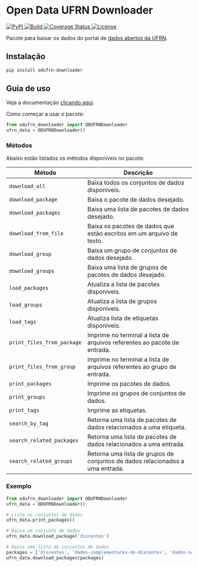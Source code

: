 # Open Data UFRN Downloader
<a href="https://pypi.org/project/odufrn-downloader/">
  <img alt="PyPI" src="https://img.shields.io/pypi/v/odufrn-downloader?color=brightgreen">
</a>
<a href="https://travis-ci.org/odufrn/odufrn-downloader">
  <img alt="Build" src="https://travis-ci.org/odufrn/odufrn-downloader.svg?branch=master">
</a>
<a href="https://coveralls.io/github/odufrn/odurfn-downloader?branch=master">
  <img alt="Coverage Status" src="https://img.shields.io/coveralls/odufrn/odufrn-downloader?color=brightgreen">
</a>
<a href="https://github.com/odufrn/odufrn-downloader/blob/master/LICENSE">
  <img alt="License" src="https://img.shields.io/badge/license-MIT-brightgreen.svg">
</a>

Pacote para baixar os dados do portal de [dados abertos da UFRN](http://dados.ufrn.br/).

## Instalação
```bash
pip install odufrn-downloader
```

## Guia de uso
Veja a documentação [clicando aqui](https://odufrn.github.io/odufrn-downloader/).

Como começar a usar o pacote:
```python
from odufrn_downloader import ODUFRNDownloader
ufrn_data = ODUFRNDownloader()
```

### Métodos
Abaixo estão listados os métodos disponíveis no pacote:

| Método | Descrição |
| ------ | ------- |
| `download_all` | Baixa todos os conjuntos de dados disponíveis. |
| `download_package` | Baixa o pacote de dados desejado. |
| `download_packages` | Baixa uma lista de pacotes de dados desejado. |
| `download_from_file` | Baixa os pacotes de dados que estão escritos em um arquivo de texto. |
| `download_group` | Baixa um grupo de conjuntos de dados desejado. |
| `download_groups` | Baixa uma lista de grupos de pacotes de dados desejado. |
| `load_packages` | Atualiza a lista de pacotes disponíveis. |
| `load_groups` | Atualiza a lista de grupos disponíveis. |
| `load_tags` | Atualiza lista de etiquetas disponíveis. |
| `print_files_from_package` | Imprime no terminal a lista de arquivos referentes ao pacote de entrada. |
| `print_files_from_group` | Imprime no terminal a lista de arquivos referentes ao grupo de entrada. |
| `print_packages` | Imprime os pacotes de dados. |
| `print_groups` | Imprime os grupos de conjuntos de dados. |
| `print_tags` | Imprime as etiquetas. |
| `search_by_tag` | Retorna uma lista de pacotes de dados relacionados a uma etiqueta. |
| `search_related_packages` | Retorna uma lista de pacotes de dados relacionados a uma entrada. |
| `search_related_groups` | Retorna uma lista de grupos de conjuntos de dados relacionados a uma entrada. |

### Exemplo
```python
from odufrn_downloader import ODUFRNDownloader
ufrn_data = ODUFRNDownloader()

# Lista os conjuntos de dados
ufrn_data.print_packages()

# Baixa um conjunto de dados
ufrn_data.download_package('discentes')

# Baixa uma lista de conjuntos de dados
packages = ['discentes', 'dados-complementares-de-discentes', 'dados-socio-economicos-de-discentes']
ufrn_data.download_packages(packages)
```
